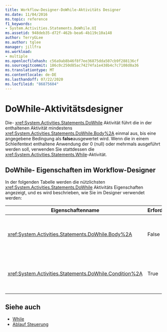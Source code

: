 ```yaml
---
title: Workflow-Designer-DoWhile-Aktivitäts Designer
ms.date: 11/04/2016
ms.topic: reference
f1_keywords:
- System.Activities.Statements.DoWhile.UI
ms.assetid: 948deb35-d72f-462b-bea6-4b119c10a148
author: TerryGLee
ms.author: tglee
manager: jillfra
ms.workload:
- multiple
ms.openlocfilehash: c56a9ab8b46f8f7ee36875dda507cb9f288136cf
ms.sourcegitcommit: 186c0c250d85ac74274fa1e438b4c7c7108d8a36
ms.translationtype: MT
ms.contentlocale: de-DE
ms.lasthandoff: 07/22/2020
ms.locfileid: "86875604"
---
```

# <a name="dowhile-activity-designer"></a>DoWhile-Aktivitätsdesigner

Die- <xref:System.Activities.Statements.DoWhile> Aktivität führt die in der enthaltenen Aktivität mindestens <xref:System.Activities.Statements.DoWhile.Body%2A> einmal aus, bis eine angegebene Bedingung als **false**ausgewertet wird. Wenn die in einem Schleifentext enthaltene Anwendung der 0 (null) oder mehrmals ausgeführt werden soll, verwenden Sie stattdessen die <xref:System.Activities.Statements.While>-Aktivität.

## <a name="dowhile-properties-in-the-workflow-designer"></a>DoWhile- Eigenschaften im Workflow-Designer

In der folgenden Tabelle werden die nützlichsten <xref:System.Activities.Statements.DoWhile> Aktivitäts Eigenschaften angezeigt, und es wird beschrieben, wie Sie im Designer verwendet werden:

|Eigenschaftenname|Erforderlich|Verwendung|
|-|--------------|-|
|<xref:System.Activities.Statements.DoWhile.Body%2A>|False|Die Aktivität, die ausgeführt werden soll, während die Bedingung **true**ist. Um die-Aktivität hinzuzufügen, legen Sie <xref:System.Activities.Statements.DoWhile.Body%2A> eine Aktivität aus der Toolbox in das Feld **Body** mit dem Hinweis Text "Aktivität hier ablegen" des **DoWhile** -Aktivitäts Designers ab.|
|<xref:System.Activities.Statements.DoWhile.Condition%2A>|True|Die Bedingung, die nach jedem Schleifendurchlauf ausgewertet werden soll. Um die festzulegen <xref:System.Activities.Statements.DoWhile.Condition%2A> , geben Sie im Feld **Bedingung** im **DoWhile** -Aktivitäts Designer oder im Eigenschaften Raster einen Visual Basic Ausdruck ein.|

## <a name="see-also"></a>Siehe auch

- [While](../workflow-designer/while-activity-designer.md)
- [Ablauf Steuerung](../workflow-designer/control-flow-activity-designers.md)